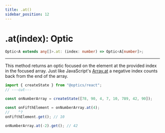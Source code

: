 ```yaml
---
title: .at()
sidebar_position: 12
---
```


# .at(index): Optic

```ts
Optic<A extends any[]>.at: (index: number) => Optic<A[number]>;
```

---

This method returns an optic focused on the element at the provided index in the focused array.
Just like JavaScript's [Array.at](https://developer.mozilla.org/en-US/docs/Web/JavaScript/Reference/Global_Objects/Array/at) a negative index counts back from the end of the array.

```ts twoslash
import { createState } from "@optics/react";
// ---cut---

const onNumberArray = createState([78, 90, 4, 7, 10, 789, 42, 90]);

const onFifthElement = onNumberArray.at(4);
//    ^?
onFifthElement.get(); // 10

onNumberArray.at(-2).get(); // 42
```

